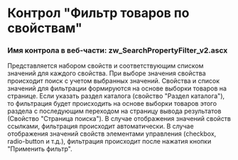 ﻿---
description: 2.4.11.1
---
# Контрол "Фильтр товаров по свойствам"
### Имя контрола в веб-части: zw_SearchPropertyFilter_v2.ascx
Представляется набором свойств и соответствующим списком значений для каждого свойства. 
При выборе значения свойства происходит поиск с учетом выбранных значений. 
Свойства и список значений для фильтрации формируются на основе выборки товаров на странице. 
Если указать раздел каталога (свойство "Раздел каталога"), то фильтрация будет происходить на основе выборки товаров этого раздела с последующим переходом на страницу вывода результатов (Свойство "Страница поиска").
В случае отображения значений свойств ссылками, фильтрация происходит автоматически.
В случае отображения значений свойств элементами управления (checkbox, radio-button и т.д.), фильтрация происходит после нажатия кнопки "Применить фильтр".

